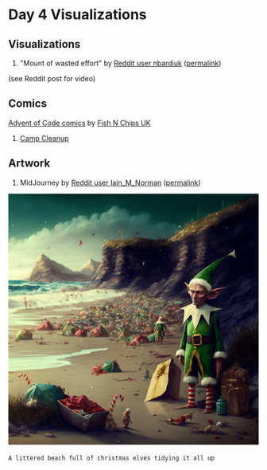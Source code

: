 # Day 4 Visualizations

## Visualizations

1. "Mount of wasted effort" by [Reddit user nbardiuk](https://www.reddit.com/user/nbardiuk)
   ([permalink](https://www.reddit.com/r/adventofcode/comments/zc4sdc/2022_day_4_mount_of_wasted_effort/))

(see Reddit post for video)

## Comics

[Advent of Code comics](https://www.webtoons.com/en/challenge/advent-of-code/list?title_no=713188)
by [Fish N Chips UK](https://www.webtoons.com/en/creator/69q8f)

1. [Camp Cleanup](https://www.webtoons.com/en/challenge/advent-of-code/camp-cleanup/viewer?title_no=713188&episode_no=33)

## Artwork

1. MidJourney by [Reddit user Iain\_M\_Norman](https://www.reddit.com/user/Iain_M_Norman)
   ([permalink](https://www.reddit.com/r/adventofcode/comments/zc7brw/2022_day_04_i_see_no_other_options/))

![a littered beach full of christmas elves tidying it all up](littered-beach.png)

`A littered beach full of christmas elves tidying it all up`
